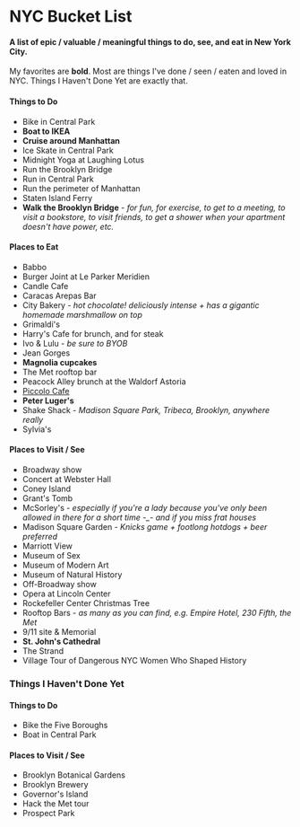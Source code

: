 NYC Bucket List
===============

#### A list of epic / valuable / meaningful things to do, see, and eat in New York City. 
 My favorites are **bold**.
 Most are things I've done / seen / eaten and loved in NYC.
 Things I Haven't Done Yet are exactly that.

#### Things to Do
* Bike in Central Park
* **Boat to IKEA**
* **Cruise around Manhattan**
* Ice Skate in Central Park
* Midnight Yoga at Laughing Lotus
* Run the Brooklyn Bridge
* Run in Central Park
* Run the perimeter of Manhattan
* Staten Island Ferry
* **Walk the Brooklyn Bridge** - *for fun, for exercise, to get to a meeting, to visit a bookstore, to visit friends, to get a shower when your apartment doesn't have power, etc.*


#### Places to Eat
* Babbo
* Burger Joint at Le Parker Meridien
* Candle Cafe
* Caracas Arepas Bar
* City Bakery - *hot chocolate! deliciously intense + has a gigantic homemade marshmallow on top*
* Grimaldi's
* Harry's Cafe for brunch, and for steak
* Ivo & Lulu - *be sure to BYOB*
* Jean Gorges
* **Magnolia cupcakes**
* The Met rooftop bar
* Peacock Alley brunch at the Waldorf Astoria
* [Piccolo Cafe](https://maps.google.com/maps?ie=UTF8&q=piccolo+cafe+nyc&fb=1&gl=us&hq=piccolo+cafe&hnear=New+York&ll=40.781126,-73.979702&spn=0.021512,0.034418&t=m&z=15&vpsrc=6&iwloc=A&cid=1604084248066309408)
* **Peter Luger's**
* Shake Shack - *Madison Square Park, Tribeca, Brooklyn, anywhere really*
* Sylvia's


#### Places to Visit / See
* Broadway show
* Concert at Webster Hall
* Coney Island
* Grant's Tomb
* McSorley's - *especially if you're a lady because you've only been allowed in there for a short time -_- and if you miss frat houses*
* Madison Square Garden - *Knicks game + footlong hotdogs + beer preferred*
* Marriott View
* Museum of Sex
* Museum of Modern Art
* Museum of Natural History
* Off-Broadway show
* Opera at Lincoln Center
* Rockefeller Center Christmas Tree
* Rooftop Bars - *as many as you can find, e.g. Empire Hotel, 230 Fifth, the Met*
* 9/11 site & Memorial
* **St. John's Cathedral**
* The Strand
* Village Tour of Dangerous NYC Women Who Shaped History

### Things I Haven't Done Yet

#### Things to Do
* Bike the Five Boroughs
* Boat in Central Park

#### Places to Visit / See
* Brooklyn Botanical Gardens
* Brooklyn Brewery
* Governor's Island
* Hack the Met tour
* Prospect Park

